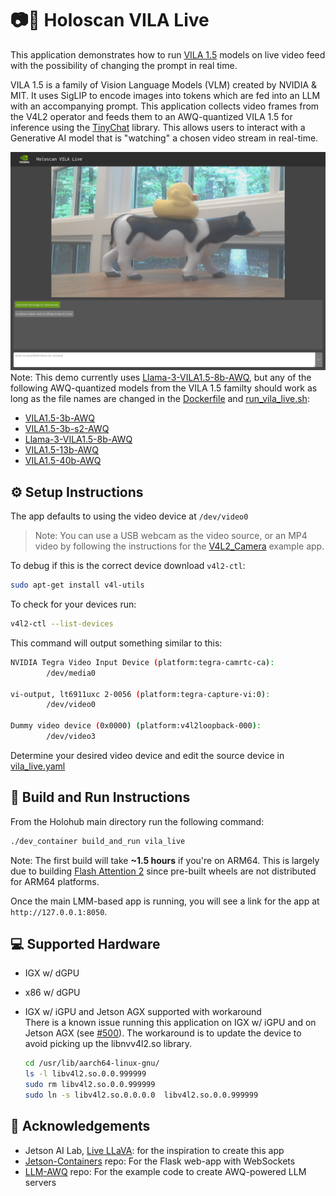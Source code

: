 # 📷🤖 Holoscan VILA Live

This application demonstrates how to run [VILA 1.5](https://github.com/Efficient-Large-Model/VILA) models on live video feed with the possibility of changing the prompt in real time.

VILA 1.5 is a family of Vision Language Models (VLM) created by NVIDIA & MIT. It uses SigLIP to encode images into tokens which are fed into an LLM with an accompanying prompt. This application collects video frames from the V4L2 operator and feeds them to an AWQ-quantized VILA 1.5 for inference using the [TinyChat](https://github.com/mit-han-lab/llm-awq/blob/main/tinychat/README.md) library. This allows users to interact with a Generative AI model that is "watching" a chosen video stream in real-time.

![Holoscan VILA Live](./screenshot.png)
Note: This demo currently uses [Llama-3-VILA1.5-8b-AWQ](https://huggingface.co/Efficient-Large-Model/Llama-3-VILA1.5-8b-AWQ), but any of the following AWQ-quantized models from the VILA 1.5 familty should work as long as the file names are changed in the [Dockerfile](./Dockerfile) and [run_vila_live.sh](./run_vila_live.sh):
- [VILA1.5-3b-AWQ](https://huggingface.co/Efficient-Large-Model/VILA1.5-3b-AWQ)
- [VILA1.5-3b-s2-AWQ](https://huggingface.co/Efficient-Large-Model/VILA1.5-3b-s2-AWQ)
- [Llama-3-VILA1.5-8b-AWQ](https://huggingface.co/Efficient-Large-Model/Llama-3-VILA1.5-8b-AWQ)
- [VILA1.5-13b-AWQ](https://huggingface.co/Efficient-Large-Model/VILA1.5-13b-AWQ)
- [VILA1.5-40b-AWQ](https://huggingface.co/Efficient-Large-Model/VILA1.5-40b-AWQ)

## ⚙️ Setup Instructions
The app defaults to using the video device at `/dev/video0`

> Note: You can use a USB webcam as the video source, or an MP4 video by following the instructions for the [V4L2_Camera](https://github.com/nvidia-holoscan/holoscan-sdk/tree/main/examples/v4l2_camera#use-with-v4l2-loopback-devices) example app.

To debug if this is the correct device download `v4l2-ctl`:
```bash
sudo apt-get install v4l-utils
```
To check for your devices run:
```bash
v4l2-ctl --list-devices
```
This command will output something similar to this:
```bash
NVIDIA Tegra Video Input Device (platform:tegra-camrtc-ca):
        /dev/media0

vi-output, lt6911uxc 2-0056 (platform:tegra-capture-vi:0):
        /dev/video0

Dummy video device (0x0000) (platform:v4l2loopback-000):
        /dev/video3
```
Determine your desired video device and edit the source device in [vila_live.yaml](vila_live.yaml)

## 🚀 Build and Run Instructions
From the Holohub main directory run the following command:
```bash
./dev_container build_and_run vila_live
```
Note: The first build will take **~1.5 hours** if you're on ARM64. This is largely due to building [Flash Attention 2](https://github.com/Dao-AILab/flash-attention) since pre-built wheels are not distributed for ARM64 platforms.

Once the main LMM-based app is running, you will see a link for the app at `http://127.0.0.1:8050`.

## 💻 Supported Hardware
- IGX w/ dGPU
- x86 w/ dGPU
- IGX w/ iGPU and Jetson AGX supported with workaround<br>
  There is a known issue running this application on IGX w/ iGPU and on Jetson AGX (see [#500](https://github.com/nvidia-holoscan/holohub/issues/500)).
  The workaround is to update the device to avoid picking up the libnvv4l2.so library.

  ```bash
  cd /usr/lib/aarch64-linux-gnu/
  ls -l libv4l2.so.0.0.999999
  sudo rm libv4l2.so.0.0.999999
  sudo ln -s libv4l2.so.0.0.0.0  libv4l2.so.0.0.999999
  ```

## 🙌 Acknowledgements
- Jetson AI Lab, [Live LLaVA](https://www.jetson-ai-lab.com/tutorial_live-llava.html): for the inspiration to create this app
- [Jetson-Containers](https://github.com/dusty-nv/jetson-containers/tree/master/packages/llm/llamaspeak) repo: For the Flask web-app with WebSockets
- [LLM-AWQ](https://github.com/mit-han-lab/llm-awq) repo: For the example code to create AWQ-powered LLM servers
